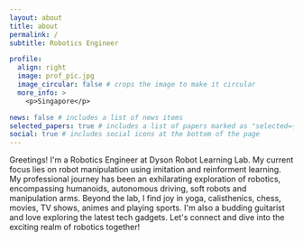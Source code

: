 ```yaml
---
layout: about
title: about
permalink: /
subtitle: Robotics Engineer

profile:
  align: right
  image: prof_pic.jpg
  image_circular: false # crops the image to make it circular
  more_info: >
    <p>Singapore</p>

news: false # includes a list of news items
selected_papers: true # includes a list of papers marked as "selected={true}"
social: true # includes social icons at the bottom of the page
---
```


Greetings! I'm a Robotics Engineer at Dyson Robot Learning Lab. My current focus
lies on robot manipulation using imitation and reinforment learning. My
professional journey has been an exhilarating exploration of robotics,
encompassing humanoids, autonomous driving, soft robots and manipulation arms. Beyond the lab, I
find joy in yoga, calisthenics, chess, movies, TV shows, animes and playing
sports. I'm also a budding guitarist and love exploring the latest tech gadgets.
Let's connect and dive into the exciting realm of robotics together!
